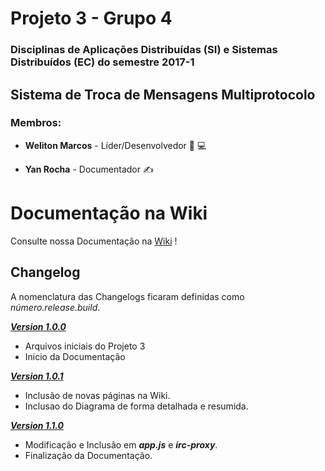 
# Projeto 3 - Grupo 4
### Disciplinas de Aplicações Distribuídas (SI) e Sistemas Distribuídos (EC) do semestre 2017-1

## Sistema de Troca de Mensagens Multiprotocolo

### Membros:

* **Weliton Marcos** - Líder/Desenvolvedor :crown: :computer:

* **Yan Rocha** - Documentador :writing_hand:

# Documentação na Wiki
Consulte nossa Documentação na [Wiki](https://gitlab.com/ad-si-2017-1/p3-g4/wikis/home) !

## Changelog

A nomenclatura das Changelogs ficaram definidas como *número.release.build*.

[***Version 1.0.0***](https://gitlab.com/ad-si-2017-1/p3-g4/tags/Version_v1.0)

* Arquivos iniciais do Projeto 3
* Inicio da Documentação

[***Version 1.0.1***](https://gitlab.com/ad-si-2017-1/p3-g4/tags/version_v1.0.1)

* Inclusão de novas páginas na Wiki.
* Inclusao do Diagrama de forma detalhada e resumida.

[***Version 1.1.0***](https://gitlab.com/ad-si-2017-1/p3-g4/tags/version_v1.1.0)

* Modificação e Inclusão em ***app.js*** e ***irc-proxy***.
* Finalização da Documentação.
